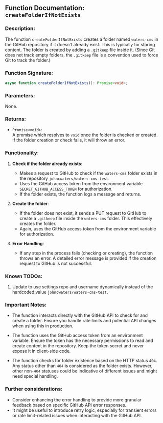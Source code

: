 ## Function Documentation: `createFolderIfNotExists`

### Description:

The function `createFolderIfNotExists` creates a folder named `waters-cms` in the GitHub repository if it doesn't already exist. This is typically for storing content. The folder is created by adding a `.gitkeep` file inside it. (Since Git does not track empty folders, the `.gitkeep` file is a convention used to force Git to track the folder.)

### Function Signature:

```typescript
async function createFolderIfNotExists(): Promise<void>;
```

### Parameters:

None.

### Returns:

- `Promise<void>`:  
  A promise which resolves to `void` once the folder is checked or created. If the folder creation or check fails, it will throw an error.

### Functionality:

1. **Check if the folder already exists**:

   - Makes a request to GitHub to check if the `waters-cms` folder exists in the repository `johncwaters/waters-cms-test`.
   - Uses the GitHub access token from the environment variable `SECRET_GITHUB_ACCESS_TOKEN` for authorization.
   - If the folder exists, the function logs a message and returns.

2. **Create the folder**:

   - If the folder does not exist, it sends a PUT request to GitHub to create a `.gitkeep` file inside the `waters-cms` folder. This effectively creates the folder.
   - Again, uses the GitHub access token from the environment variable for authorization.

3. **Error Handling**:
   - If any step in the process fails (checking or creating), the function throws an error. A detailed error message is provided if the creation request to GitHub is not successful.

### Known TODOs:

1. Update to use settings repo and username dynamically instead of the hardcoded value `johncwaters/waters-cms-test`.

### Important Notes:

- The function interacts directly with the GitHub API to check for and create a folder. Ensure you handle rate limits and potential API changes when using this in production.
- The function uses the GitHub access token from an environment variable. Ensure the token has the necessary permissions to read and create content in the repository. Keep the token secret and never expose it in client-side code.

- The function checks for folder existence based on the HTTP status `404`. Any status other than `404` is considered as the folder exists. However, other non-`404` statuses could be indicative of different issues and might need special handling.

### Further considerations:

- Consider enhancing the error handling to provide more granular feedback based on specific GitHub API error responses.
- It might be useful to introduce retry logic, especially for transient errors or rate limit-related issues when interacting with the GitHub API.
